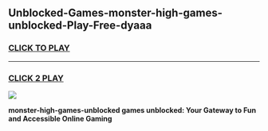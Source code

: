 
## Unblocked-Games-monster-high-games-unblocked-Play-Free-dyaaa
<h3>
<a href="https://premium76.site?title=monster-high-games-unblocked&ref=18A1">CLICK TO PLAY</a></h3>
<hr>

<h3>
<a href="https://premium76.site?title=monster-high-games-unblocked&ref=18A1">CLICK 2 PLAY</a>
  
</h3>

<a href="https://premium76.site?title=monster-high-games-unblocked&ref=18A1"><img src="https://clearcache.store/games.png"></a>


**monster-high-games-unblocked games unblocked: Your Gateway to Fun and Accessible Online Gaming**
